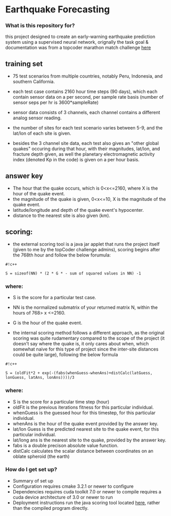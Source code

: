 # Earthquake Forecasting #

### What is this repository for? ###

this project designed to create an early-warning earthquake prediction system using a supervised neural network, orignally the task goal & documentation was from a topcoder marathon match challenge [here](https://community.topcoder.com/longcontest/?module=ViewProblemStatement&rd=16510&pm=13913)

## training set ##
* 75 test scenarios from multiple countries, notably Peru, Indonesia, and southern California.

* each test case contains 2160 hour time steps (90 days), which each contain sensor data on a per second, per sample rate basis (number of sensor seps per hr is 3600*sampleRate)
- sensor data consists of 3 channels, each channel contains a different analog sensor reading.

* the number of sites for each test scenario varies between 5-9, and the lat/lon of each site is given.

* besides the 3 channel site data, each test also gives an "other global quakes" occuring during that hour, with their magnitudes, lat/lon, and fracture depth given, as well the planetary electromagnetic activity index (denoted Kp in the code) is given on a per hour basis.

## answer key ##
* The hour that the quake occurs, which is 0<x<=2160, where X is the hour of the quake event.
* the magnitude of the quake is given, 0<x<=10, X is the magnitude of the quake event.
* latitude/longitude and depth of the quake event's hypocenter.
* distance to the nearest site is also given (km).

## scoring: ##
* the external scoring tool is a java jar applet that runs the project itself (given to me by the topCoder challenge admins), scoring begins after the 768th hour and follow the below forumula:


```
#!c++

S = sizeof(NN) * (2 * G * - sum of squared values in NN) -1

```
### where: ###
* S is the score for a particular test case.
* NN is the normalized submatrix of your returned matrix N, within the hours of 768> x <=2160.
* G is the hour of the quake event.

* the internal scoring method follows a different approach, as the original scoring was quite rudamentary compared to the scope of the project (it doesn't say where the quake is, it only cares about when, which somewhat naive for this type of project since the inter-site distances could be quite large), following the below formula

```
#!c++

S = (oldFit*2 + exp(-(fabs(whenGuess-whenAns)+distCalc(latGuess, lonGuess, latAns, lonAns))))/3
```
### where: ###
 * S is the score for a particular time step (hour)
 * oldFit is the previous iterations fitness for this particular individual.
 * whenGuess is the guessed hour for this timestep, for this particular individual.
 * whenAns is the hour of the quake event provided by the answer key.
 * lat/lon Guess is the predicted nearest site to the quake event, for this particular individual.
 * lat/long ans is the nearest site to the quake, provided by the answer key.
 * fabs is a double precison absolute value function.
 * distCalc calculates the scalar distance between coordinates on an oblate spheroid (the earth)

### How do I get set up? ###

* Summary of set up
* Configuration
requires cmake 3.2.1 or newer to configure
* Dependencies
requires cuda toolkit 7.0 or newer to compile
requires a cuda device architecture of 3.0 or newer to run
* Deployment instructions
run the java scoring tool located [here](http://www.topcoder.com/contest/problem/QuakePredictor/manual.html), rather than the compiled program directly.